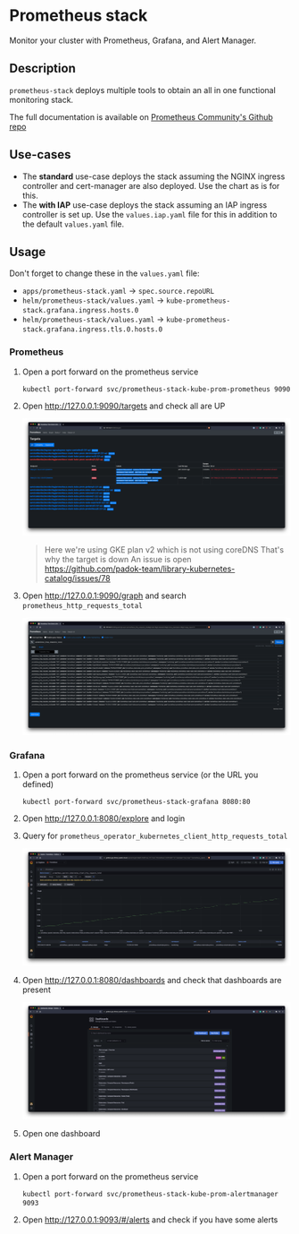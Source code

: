 # Prometheus stack

Monitor your cluster with Prometheus, Grafana, and Alert Manager.

## Description

`prometheus-stack` deploys multiple tools to obtain an all in one functional monitoring stack.

The full documentation is available on [Prometheus Community's Github repo](https://github.com/prometheus-community/helm-charts/tree/main/charts/kube-prometheus-stack)

## Use-cases

- The **standard** use-case deploys the stack assuming the NGINX ingress
  controller and cert-manager are also deployed. Use the chart as is for this.
- The **with IAP** use-case deploys the stack assuming an IAP ingress controller is set up. Use the `values.iap.yaml`
  file for this in addition to the default `values.yaml` file.

## Usage

Don't forget to change these in the `values.yaml` file:

- `apps/prometheus-stack.yaml` -> `spec.source.repoURL`
- `helm/prometheus-stack/values.yaml` -> `kube-prometheus-stack.grafana.ingress.hosts.0`
- `helm/prometheus-stack/values.yaml` -> `kube-prometheus-stack.grafana.ingress.tls.0.hosts.0`

### Prometheus

1. Open a port forward on the prometheus service

    ```shell
    kubectl port-forward svc/prometheus-stack-kube-prom-prometheus 9090
    ```

2. Open <http://127.0.0.1:9090/targets> and check all are UP

    ![prometheus-targets](.assets/prometheus-targets.png)

    > Here we're using GKE plan v2 which is not using coreDNS
    > That's why the target is down
    > An issue is open <https://github.com/padok-team/library-kubernetes-catalog/issues/78>

3. Open <http://127.0.0.1:9090/graph> and search `prometheus_http_requests_total`

    ![prometheus-graph](.assets/prometheus-graph.png)

### Grafana

1. Open a port forward on the prometheus service (or the URL you defined)

    ```shell
    kubectl port-forward svc/prometheus-stack-grafana 8080:80
    ```

2. Open <http://127.0.0.1:8080/explore> and login

3. Query for `prometheus_operator_kubernetes_client_http_requests_total`

    ![grafana-explore](.assets/grafana-explore.png)

4. Open <http://127.0.0.1:8080/dashboards> and check that dashboards are present

    ![grafana-dashboards](.assets/grafana-dashboards.png)

5. Open one dashboard

### Alert Manager

1. Open a port forward on the prometheus service

    ```shell
    kubectl port-forward svc/prometheus-stack-kube-prom-alertmanager 9093
    ```

2. Open <http://127.0.0.1:9093/#/alerts> and check if you have some alerts
